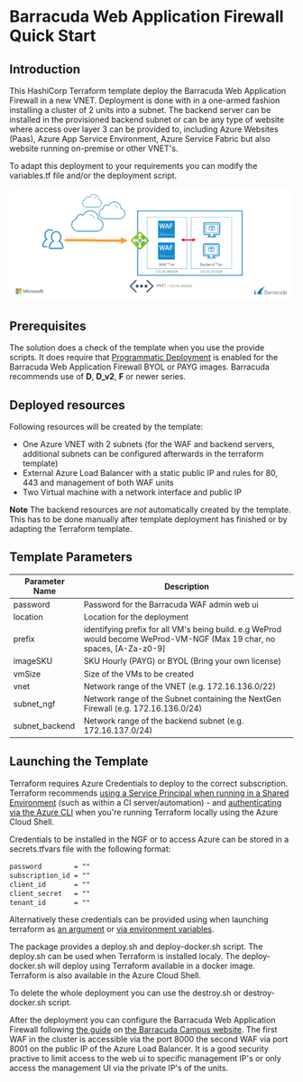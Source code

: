 # Barracuda Web Application Firewall Quick Start

## Introduction
This HashiCorp Terraform template deploy the Barracuda Web Application Firewall in a new VNET. Deployment is done with in a one-armed fashion installing a cluster of 2 units into a subnet. The backend server can be installed in the provisioned backend subnet or can be any type of website where access over layer 3 can be provided to, including Azure Websites (Paas), Azure App Service Environment, Azure Service Fabric but also website running on-premise or other VNET's.

To adapt this deployment to your requirements you can modify the variables.tf file and/or the deployment script.

![WAF Azure Network Architecture](images/waf.png)

## Prerequisites
The solution does a check of the template when you use the provide scripts. It does require that [Programmatic Deployment](https://azure.microsoft.com/en-us/blog/working-with-marketplace-images-on-azure-resource-manager/) is enabled for the Barracuda Web Application Firewall BYOL or PAYG images. Barracuda recommends use of **D**, **D_v2**, **F** or newer series. 

## Deployed resources
Following resources will be created by the template:
- One Azure VNET with 2 subnets (for the WAF and backend servers, additional subnets can be configured afterwards in the terraform template)
- External Azure Load Balancer with a static public IP and rules for 80, 443 and management of both WAF units
- Two Virtual machine with a network interface and public IP

**Note** The backend resources are *not* automatically created by the template. This has to be done manually after template deployment has finished or by adapting the Terraform template.

## Template Parameters
| Parameter Name | Description
|---|---
password | Password for the Barracuda WAF admin web ui
location | Location for the deployment
prefix | identifying prefix for all VM's being build. e.g WeProd would become WeProd-VM-NGF (Max 19 char, no spaces, [A-Za-z0-9]
imageSKU | SKU Hourly (PAYG) or BYOL (Bring your own license)
vmSize | Size of the VMs to be created
vnet | Network range of the VNET (e.g. 172.16.136.0/22)
subnet_ngf | Network range of the Subnet containing the NextGen Firewall (e.g. 172.16.136.0/24)
subnet_backend | Network range of the backend subnet (e.g. 172.16.137.0/24)

## Launching the Template

Terraform requires Azure Credentials to deploy to the correct subscription. Terraform recommends [using a Service Principal when running in a Shared Environment](https://www.terraform.io/docs/providers/azurerm/authenticating_via_service_principal.html) (such as within a CI server/automation) - and [authenticating via the Azure CLI](https://www.terraform.io/docs/providers/azurerm/authenticating_via_azure_cli.html) when you're running Terraform locally using the Azure Cloud Shell.

Credentials to be installed in the NGF or to access Azure can be stored in a secrets.tfvars file with the following format:

```
password        = ""
subscription_id = ""
client_id       = ""
client_secret   = ""
tenant_id       = ""
```

Alternatively these credentials can be provided using when launching terraform as [an argument](https://www.terraform.io/intro/getting-started/variables.html) or [via environment variables](https://www.terraform.io/intro/getting-started/variables.html).

The package provides a deploy.sh and deploy-docker.sh script. The deploy.sh can be used when Terraform is installed localy. The deploy-docker.sh will deploy using Terraform available in a docker image. Terraform is also available in the Azure Cloud Shell. 

To delete the whole deployment you can use the destroy.sh or destroy-docker.sh script.

After the deployment you can configure the Barracuda Web Application Firewall following [the guide](https://campus.barracuda.com/product/webapplicationfirewall/doc/13861632/barracuda-web-application-firewall-quick-start-guide-microsoft-azure/?sl=AWAwTVaCWVWOJEbev-I2&so=1) on [the Barracuda Campus website](https://campus.barracuda.com). The first WAF in the cluster is accessible via the port 8000 the second WAF via port 8001 on the public IP of the Azure Load Balancer. It is a good security practive to limit access to the web ui to specific management IP's or only access the management UI via the private IP's of the units.
